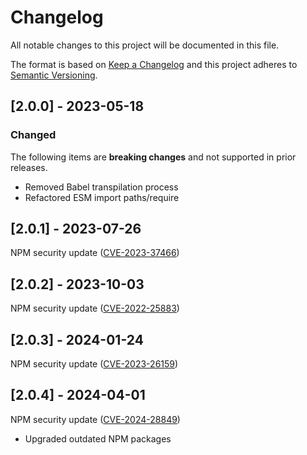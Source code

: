# Changelog

All notable changes to this project will be documented in this file.

The format is based on [Keep a Changelog](https://keepachangelog.com/en/1.0.0) and this project adheres to [Semantic Versioning](https://semver.org/spec/v2.0.0.html).

## [2.0.0] - 2023-05-18

### Changed

The following items are **breaking changes** and not supported in prior releases.

- Removed Babel transpilation process
- Refactored ESM import paths/require

## [2.0.1] - 2023-07-26

NPM security update ([CVE-2023-37466](https://github.com/advisories/GHSA-cchq-frgv-rjh5))

## [2.0.2] - 2023-10-03

NPM security update ([CVE-2022-25883](https://github.com/advisories/GHSA-c2qf-rxjj-qqgw))

## [2.0.3] - 2024-01-24

NPM security update ([CVE-2023-26159](https://github.com/advisories/GHSA-jchw-25xp-jwwc))

## [2.0.4] - 2024-04-01

NPM security update ([CVE-2024-28849](https://github.com/advisories/GHSA-cxjh-pqwp-8mfp))

- Upgraded outdated NPM packages
